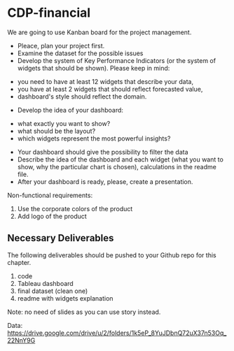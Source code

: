 # CDP-financial
 We are going to use Kanban board for the project management. 
* Pleace, plan your project first.
* Examine the dataset for the possible issues
* Develop the system of Key Performance Indicators (or the system of widgets that should be shown). Please keep in mind:
- you need to have at least 12 widgets that describe your data,
- you have at least 2 widgets that should reflect forecasted value,
- dashboard's style should reflect the domain.
* Develop the idea of your dashboard:
 - what exactly you want to show?
 - what should be the layout?
 - which widgets represent the most powerful insights?
* Your dashboard should give the possibility to filter the data
* Describe the idea of the dashboard and each widget (what you want to show, why the particular chart is chosen), calculations in the readme file.
* After your dashboard is ready, please, create a presentation.

Non-functional requirements:
1. Use the corporate colors of the product
2. Add logo of the product

## Necessary Deliverables

The following deliverables should be pushed to your Github repo for this chapter.
1. code
2. Tableau dashboard
3. final dataset (clean one)
4. readme with widgets explanation

Note: no need of slides as you can use story instead.

Data: https://drive.google.com/drive/u/2/folders/1k5eP_8YuJDbnQ72uX37n53Oq_22NnY9G
